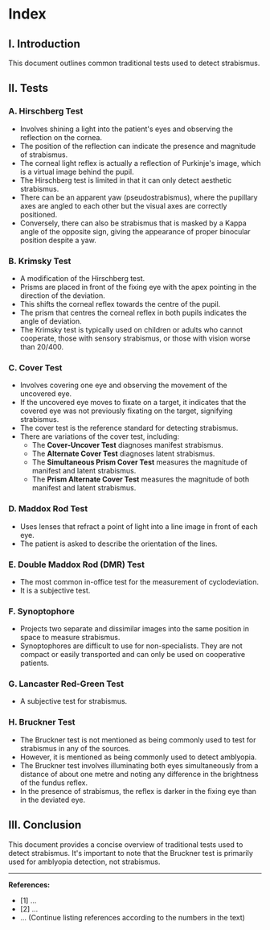 # Index

## I. Introduction

This document outlines common traditional tests used to detect strabismus.

## II. Tests

### A. Hirschberg Test 

* Involves shining a light into the patient's eyes and observing the reflection on the cornea. 
* The position of the reflection can indicate the presence and magnitude of strabismus. 
* The corneal light reflex is actually a reflection of Purkinje's image, which is a virtual image behind the pupil. 
* The Hirschberg test is limited in that it can only detect aesthetic strabismus. 
* There can be an apparent yaw (pseudostrabismus), where the pupillary axes are angled to each other but the visual axes are correctly positioned. 
* Conversely, there can also be strabismus that is masked by a Kappa angle of the opposite sign, giving the appearance of proper binocular position despite a yaw.

### B. Krimsky Test

*  A modification of the Hirschberg test.
*  Prisms are placed in front of the fixing eye with the apex pointing in the direction of the deviation. 
* This shifts the corneal reflex towards the centre of the pupil.
* The prism that centres the corneal reflex in both pupils indicates the angle of deviation. 
* The Krimsky test is typically used on children or adults who cannot cooperate, those with sensory strabismus, or those with vision worse than 20/400.

### C. Cover Test

* Involves covering one eye and observing the movement of the uncovered eye. 
* If the uncovered eye moves to fixate on a target, it indicates that the covered eye was not previously fixating on the target, signifying strabismus.
* The cover test is the reference standard for detecting strabismus.
* There are variations of the cover test, including:
    * The **Cover-Uncover Test** diagnoses manifest strabismus.
    * The **Alternate Cover Test** diagnoses latent strabismus.
    * The **Simultaneous Prism Cover Test** measures the magnitude of manifest and latent strabismus.
    * The **Prism Alternate Cover Test** measures the magnitude of both manifest and latent strabismus.

### D. Maddox Rod Test

* Uses lenses that refract a point of light into a line image in front of each eye. 
* The patient is asked to describe the orientation of the lines.

### E. Double Maddox Rod (DMR) Test

* The most common in-office test for the measurement of cyclodeviation.
* It is a subjective test.

### F. Synoptophore

* Projects two separate and dissimilar images into the same position in space to measure strabismus. 
* Synoptophores are difficult to use for non-specialists. They are not compact or easily transported and can only be used on cooperative patients.

### G. Lancaster Red-Green Test

* A subjective test for strabismus.

### H. Bruckner Test

* The Bruckner test is not mentioned as being commonly used to test for strabismus in any of the sources. 
* However, it is mentioned as being commonly used to detect amblyopia. 
* The Bruckner test involves illuminating both eyes simultaneously from a distance of about one metre and noting any difference in the brightness of the fundus reflex. 
* In the presence of strabismus, the reflex is darker in the fixing eye than in the deviated eye.

## III. Conclusion

This document provides a concise overview of traditional tests used to detect strabismus. It's important to note that the Bruckner test is primarily used for amblyopia detection, not strabismus. 

***

**References:**

* [1] ...
* [2] ...
* ...  (Continue listing references according to the numbers in the text)


